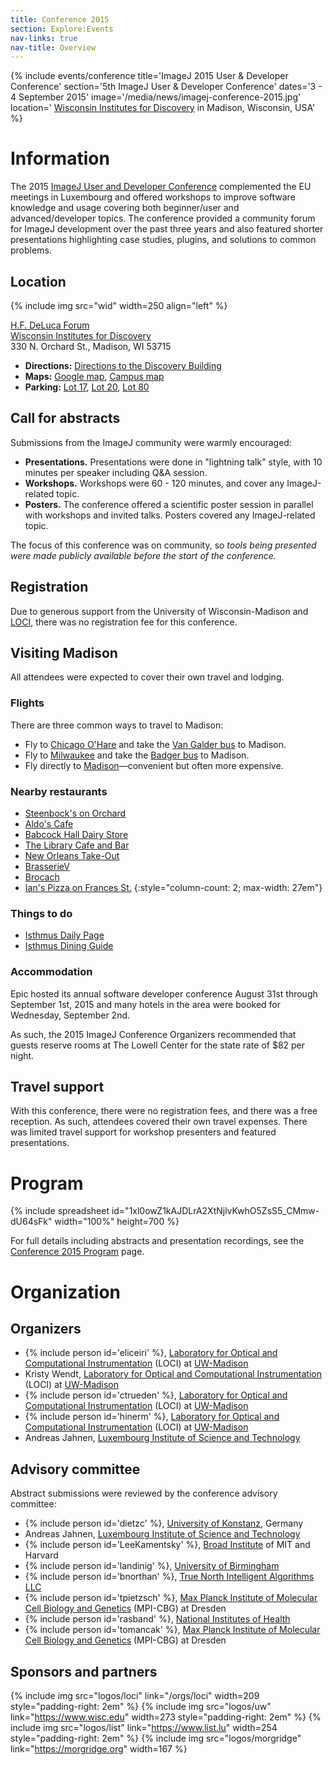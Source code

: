 ```yaml
---
title: Conference 2015
section: Explore:Events
nav-links: true
nav-title: Overview
---
```


{% include events/conference title='ImageJ 2015 User & Developer Conference' section='5th ImageJ User & Developer Conference' dates='3 - 4 September 2015' image='/media/news/imagej-conference-2015.jpg' location=' [Wisconsin Institutes for Discovery](http://discovery.wisc.edu/) in Madison, Wisconsin, USA' %}

# Information

The 2015 [ImageJ User and Developer Conference](/events/conferences) complemented the EU meetings in Luxembourg and offered workshops to improve software knowledge and usage covering both beginner/user and advanced/developer topics. The conference provided a community forum for ImageJ development over the past three years and also featured shorter presentations highlighting case studies, plugins, and solutions to common problems.

## Location

{% include img src="wid" width=250 align="left" %}

[H.F. DeLuca Forum](http://discovery.wisc.edu/home/town-center/apply-to-reserve-town-center-spaces/large-rooms/h-f-deluca-forum/h-f-deluca-forum.cmsx)  
[Wisconsin Institutes for Discovery](http://discovery.wisc.edu/)  
330 N. Orchard St., Madison, WI 53715

-   **Directions:** [Directions to the Discovery Building](http://discovery.wisc.edu/home/discovery/plan-your-visit/directions/)
-   **Maps:** [Google map](https://www.google.com/maps/place/Wisconsin+Institutes+for+Discovery,+University+of+Wisconsin-Madison,+330+N+Orchard+St,+Madison,+WI+53715), [Campus map](http://map.wisc.edu/)
-   **Parking:** [Lot 17](http://www.map.wisc.edu/s/gtdclo2r), [Lot 20](http://www.map.wisc.edu/s/rl4uc9mf), [Lot 80](http://www.map.wisc.edu/s/2f9gywd7)

## Call for abstracts

Submissions from the ImageJ community were warmly encouraged:

-   **Presentations.** Presentations were done in "lightning talk" style, with 10 minutes per speaker including Q&A session.
-   **Workshops.** Workshops were 60 - 120 minutes, and cover any ImageJ-related topic.
-   **Posters.** The conference offered a scientific poster session in parallel with workshops and invited talks. Posters covered any ImageJ-related topic.

The focus of this conference was on community, so *tools being presented were made publicly available before the start of the conference.*

## Registration

Due to generous support from the University of Wisconsin-Madison and [LOCI](/orgs/loci), there was no registration fee for this conference.

## Visiting Madison

All attendees were expected to cover their own travel and lodging.

### Flights

There are three common ways to travel to Madison:

-   Fly to [Chicago O'Hare](http://www.flychicago.com/ohare/en/home/) and take the [Van Galder bus](http://www.coachusa.com/vangalder/) to Madison.
-   Fly to [Milwaukee](http://www.mitchellairport.com) and take the [Badger bus](https://www.badgerbus.com) to Madison.
-   Fly directly to [Madison](http://www.msnairport.com/)—convenient but often more expensive.

### Nearby restaurants

* [Steenbock's on Orchard](http://www.steenbocksonorchard.com/)
* [Aldo's Cafe](http://www.aldoscafemadison.com/)
* [Babcock Hall Dairy Store](http://babcockhalldairystore.wisc.edu)
* [The Library Cafe and Bar](http://www.librarycafeandbar.com)
* [New Orleans Take-Out](http://www.eatmobettah.com/home.html)
* [BrasserieV](http://www.brasseriev.com/)
* [Brocach](http://www.brocach.com/)
* [Ian's Pizza on Frances St.](https://ianspizza.com/)
{:style="column-count: 2; max-width: 27em"}

### Things to do

-   [Isthmus Daily Page](http://www.isthmus.com/search/event/calendar-of-events/#)
-   [Isthmus Dining Guide](http://www.isthmus.com/food-drink)

### Accommodation

Epic hosted its annual software developer conference August 31st through September 1st, 2015 and many hotels in the area were booked for Wednesday, September 2nd.

As such, the 2015 ImageJ Conference Organizers recommended that guests reserve rooms at The Lowell Center for the state rate of $82 per night.

## Travel support

With this conference, there were no registration fees, and there was a free reception. As such, attendees covered their own travel expenses. There was limited travel support for workshop presenters and featured presentations.

# Program

{% include spreadsheet id="1xl0owZ1kAJDLrA2XtNjlvKwhO5ZsS5_CMmw-dU64sFk" width="100%" height=700 %}

For full details including abstracts and presentation recordings, see the [Conference 2015 Program](program) page.

# Organization

## Organizers

-   {% include person id='eliceiri' %}, [Laboratory for Optical and Computational Instrumentation](/orgs/loci) (LOCI) at [UW-Madison](http://wisc.edu/)
-   Kristy Wendt, [Laboratory for Optical and Computational Instrumentation](/orgs/loci) (LOCI) at [UW-Madison](http://wisc.edu/)
-   {% include person id='ctrueden' %}, [Laboratory for Optical and Computational Instrumentation](/orgs/loci) (LOCI) at [UW-Madison](http://wisc.edu/)
-   {% include person id='hinerm' %}, [Laboratory for Optical and Computational Instrumentation](/orgs/loci) (LOCI) at [UW-Madison](http://wisc.edu/)
-   Andreas Jahnen, [Luxembourg Institute of Science and Technology](http://www.list.lu/)

## Advisory committee

Abstract submissions were reviewed by the conference advisory committee:

-   {% include person id='dietzc' %}, [University of Konstanz](http://www.uni-konstanz.de/en/welcome/), Germany
-   Andreas Jahnen, [Luxembourg Institute of Science and Technology](http://www.list.lu/)
-   {% include person id='LeeKamentsky' %}, [Broad Institute](http://www.broadinstitute.org/) of MIT and Harvard
-   {% include person id='landinig' %}, [University of Birmingham](http://www.birmingham.ac.uk/)
-   {% include person id='bnorthan' %}, [True North Intelligent Algorithms LLC](http://www.truenorth-ia.com/)
-   {% include person id='tpietzsch' %}, [Max Planck Institute of Molecular Cell Biology and Genetics](http://mpi-cbg.de/) (MPI-CBG) at Dresden
-   {% include person id='rasband' %}, [National Institutes of Health](http://www.nih.gov/)
-   {% include person id='tomancak' %}, [Max Planck Institute of Molecular Cell Biology and Genetics](http://mpi-cbg.de/) (MPI-CBG) at Dresden

## Sponsors and partners

{% include img src="logos/loci" link="/orgs/loci" width=209 style="padding-right: 2em" %}
{% include img src="logos/uw" link="https://www.wisc.edu" width=273 style="padding-right: 2em" %}
{% include img src="logos/list" link="https://www.list.lu" width=254 style="padding-right: 2em" %}
{% include img src="logos/morgridge" link="https://morgridge.org" width=167 %}
